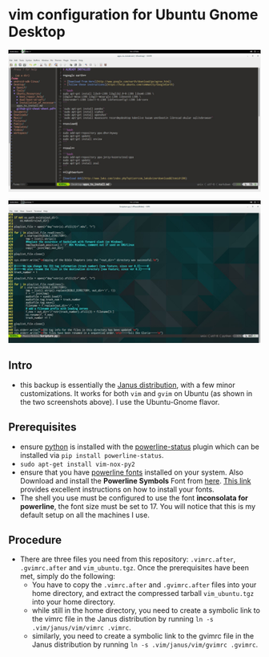 # vim configuration for Ubuntu Gnome Desktop


![Screenshot](./gvim_ubuntu_screenshot.jpg)


![Screenshot](./vim_ubuntu_screenshot.jpg)


## Intro

- this backup is essentially the [Janus distribution](https://github.com/carlhuda/janus), with a few minor customizations. It works for both `vim` and `gvim` on Ubuntu (as shown in the two screenshots above). I use the Ubuntu-Gnome flavor.


## Prerequisites

- ensure [python](https://www.python.org/) is installed with the [powerline-status](https://pypi.python.org/pypi/powerline-status) plugin which can be installed via `pip install powerline-status`.
- `sudo apt-get install vim-nox-py2`
- ensure that you have [powerline fonts](https://github.com/powerline/fonts) installed on your system. Also Download and install the **Powerline Symbols** Font from [here](https://github.com/Lokaltog/powerline/raw/develop/font/PowerlineSymbols.otf). [This link](http://askubuntu.com/questions/283908/how-can-i-install-and-use-powerline-plugin) provides excellent instructions on how to install your fonts.
- The shell you use must be configured to use the font **inconsolata for powerline**, the font size must be set to 17. You will notice that this is my default setup on all the machines I use.


## Procedure

- There are three files you need from this repository: `.vimrc.after`, `.gvimrc.after` and `vim_ubuntu.tgz`. Once the prerequisites have been met, simply do the following:
  - You have to copy the `.vimrc.after` and `.gvimrc.after` files into your home directory, and extract the compressed tarball `vim_ubuntu.tgz` into your home directory.
  - while still in the home directory, you need to create a symbolic link to the vimrc file in the Janus distribution by running `ln -s .vim/janus/vim/vimrc .vimrc`.
  - similarly, you need to create a symbolic link to the gvimrc file in the Janus distribution by running `ln -s .vim/janus/vim/gvimrc .gvimrc`.
